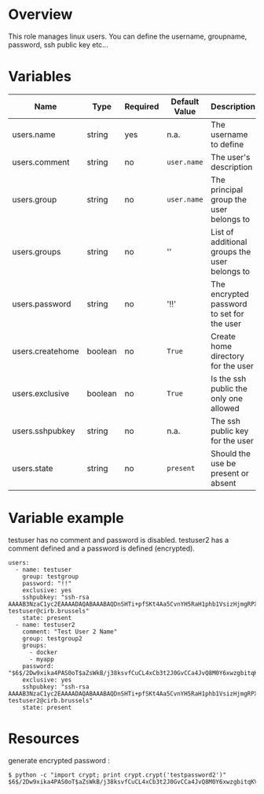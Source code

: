 # Overview
This role manages linux users. You can define the username, groupname, password, ssh public key etc...

# Variables

| Name  | Type | Required | Default Value | Description |
| ----- | ---- | -------- | ------------- | ----------- |
| users.name | string | yes | n.a. | The username to define |
| users.comment | string | no | `user.name` | The user's description |
| users.group | string | no | `user.name` | The principal group the user belongs to |
| users.groups | string | no | '' | List of additional groups the user belongs to |
| users.password | string | no | '!!' | The encrypted password to set for the user |
| users.createhome | boolean | no | `True` | Create home directory for the user |
| users.exclusive | boolean | no | `True` | Is the ssh public the only one allowed |
| users.sshpubkey | string | no | n.a. | The ssh public key for the user |
| users.state | string | no | `present` | Should the use be present or absent |

# Variable example
testuser has no comment and password is disabled.
testuser2 has a comment defined and a password is defined (encrypted).

    users:
      - name: testuser
        group: testgroup
        password: "!!"
        exclusive: yes
        sshpubkey: "ssh-rsa AAAAB3NzaC1yc2EAAAADAQABAAABAQDnSHTi+pfSKt4Aa5CvnYH5RaH1phb1VsizHjmgRPXYXCWUvGZdEf8lB1BLm9IZkGnYkaNHMzqUsqDblwmRGIs7LlFFWUeUGM3d8Ndj7vkUUysm58MvyrJ1MwHABAf/LWoskW4mN3gq6hw7mtYS9ksI++vO12IOhURaH9L1eUakfhUClUaVkZ7ZuT8IZeAoAPWCxegV+YGkimBxxAXUQoPpBpt3HiY71oXWARmbIYgV1URPabwgaPwP85P+YZx5/2zP0u08UL+zXHgECKQWJIbOo3gc4H5YWX4zwsGZN6cDjo740ge5AYUNgn3lRSgebn7Ug40iOgeBg4bP2K2igF testuser@cirb.brussels"
        state: present
      - name: testuser2
        comment: "Test User 2 Name"
        group: testgroup2
        groups:
          - docker
          - myapp
        password: "$6$/2Dw9xika4PAS0oT$aZsWkB/j38ksvfCuCL4xCb3t2J0GvCCa4JvQ8M0Y6xwzgbitqKVybXnTNf5ayN00O80bhAfU2KUenQ2J/mpCL0"
        exclusive: yes
        sshpubkey: "ssh-rsa AAAAB3NzaC1yc2EAAAADAQABAAABAQDnSHTi+pfSKt4Aa5CvnYH5RaH1phb1VsizHjmgRPXYXCWUvGZdEf8lB1BLm9IZkGnYkaNHMzqUsqDblwmRGIs7LlFFWUeUGM3d8Ndj7vkUUysm58MvyrJ1MwHABAf/LWoskW4mN3gq6hw7mtYS9ksI++vO12IOhURaH9L1eUakfhUClUaVkZ7ZuT8IZeAoAPWCxegV+YGkimBxxAXUQoPpBpt3HiY71oXWARmbIYgV1URPabwgaPwP85P+YZx5/2zP0u08UL+zXHgECKQWJIbOo3gc4H5YWX4zwsGZN6cDjo740ge5AYUNgn3lRSgebn7Ug40iOgeBg4bP2K2igF testuser2@cirb.brussels"
        state: present

# Resources
generate encrypted password :

    $ python -c "import crypt; print crypt.crypt('testpassword2')"
    $6$/2Dw9xika4PAS0oT$aZsWkB/j38ksvfCuCL4xCb3t2J0GvCCa4JvQ8M0Y6xwzgbitqKVybXnTNf5ayN00O80bhAfU2KUenQ2J/mpCL0
